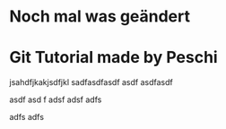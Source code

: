 # Noch mal was geändert
# Git Tutorial made by Peschi 
jsahdfjkakjsdfjkl
sadfasdfasdf
asdf
asdfasdf

asdf
asd
f
adsf
adsf
adfs

adfs
adfs
